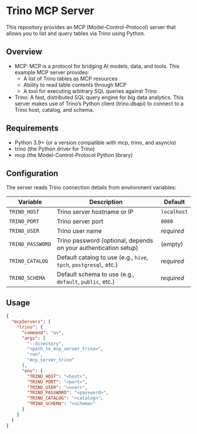 # Trino MCP Server

This repository provides an MCP (Model-Control-Protocol) server that allows you to list and query tables via Trino using Python.

## Overview

- MCP: MCP is a protocol for bridging AI models, data, and tools. This example MCP server provides:
    - A list of Trino tables as MCP resources
    - Ability to read table contents through MCP
    - A tool for executing arbitrary SQL queries against Trino
- Trino: A fast, distributed SQL query engine for big data analytics. This server makes use of Trino’s Python client (trino.dbapi) to connect to a Trino host, catalog, and schema.

## Requirements

- Python 3.9+ (or a version compatible with mcp, trino, and asyncio)
- trino (the Python driver for Trino)
- mcp (the Model-Control-Protocol Python library)

## Configuration

The server reads Trino connection details from environment variables:

| Variable         | Description                                                          | Default     |
|------------------|----------------------------------------------------------------------|------------|
| `TRINO_HOST`     | Trino server hostname or IP                                          | `localhost`|
| `TRINO_PORT`     | Trino server port                                                    | `8080`     |
| `TRINO_USER`     | Trino user name                                                      | *required* |
| `TRINO_PASSWORD` | Trino password (optional, depends on your authentication setup)      | (empty)    |
| `TRINO_CATALOG`  | Default catalog to use (e.g., `hive`, `tpch`, `postgresql`, etc.)    | *required* |
| `TRINO_SCHEMA`   | Default schema to use (e.g., `default`, `public`, etc.)             | *required* |

## Usage

``` json
{
  "mcpServers": {
    "trino": {
      "command": "uv",
      "args": [
        "--directory", 
        "<path_to_mcp_server_trino>",
        "run",
        "mcp_server_trino"
      ],
      "env": {
        "TRINO_HOST": "<host>",
        "TRINO_PORT": "<port>",
        "TRINO_USER": "<user>",
        "TRINO_PASSWORD": "<password>",
        "TRINO_CATALOG": "<catalog>",
        "TRINO_SCHEMA": "<schema>"
      }
    }
  }
}

```
